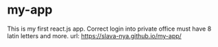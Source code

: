 # my-app

This is my first react.js app. 
Correct login into private office must have 8 latin letters and more.
url: https://slava-nya.github.io/my-app/
